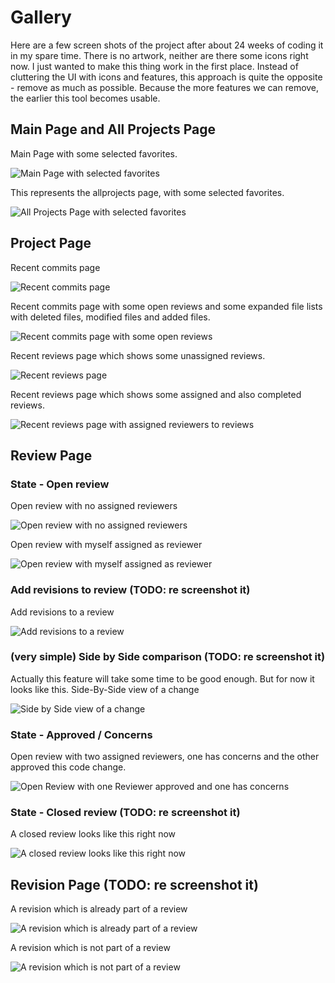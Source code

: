 # Gallery

Here are a few screen shots of the project after about 24 weeks of coding it in my spare time. There is no artwork, 
neither are there some icons right now. I just wanted to make this thing work in the first place. Instead of 
cluttering the UI with icons and features, this approach is quite the opposite - remove as much as possible.
Because the more features we can remove, the earlier this tool becomes usable.

## Main Page and All Projects Page

Main Page with some selected favorites. 

![Main Page with selected favorites](screen_main_page_100p.png)

This represents the allprojects page, with some selected favorites.

![All Projects Page with selected favorites](screen_all_projects_with_favorites_100p.png)

## Project Page

Recent commits page

![Recent commits page](screen_project_recent_commits_page_100p.png)

Recent commits page with some open reviews and some expanded file lists with deleted files, modified files and added files.

![Recent commits page with some open reviews](screen_project_recent_commits_page_with_open_reviews_100p.png)

Recent reviews page which shows some unassigned reviews.

![Recent reviews page](screen_project_recent_reviews_page_100p.png)

Recent reviews page which shows some assigned and also completed reviews.

![Recent reviews page with assigned reviewers to reviews](screen_project_recent_reviews_page_assigned_reviews_100p.png)

## Review Page

### State - Open review

Open review with no assigned reviewers

![Open review with no assigned reviewers](screen_review_open_no_reviewers_100p.png)

Open review with myself assigned as reviewer

![Open review with myself assigned as reviewer](screen_review_open_myself_reviewer_100p.png)

### Add revisions to review (TODO: re screenshot it)

Add revisions to a review

![Add revisions to a review](screen_review_add_revisions_60p.png)

### (very simple) Side by Side comparison (TODO: re screenshot it)

Actually this feature will take some time to be good enough. But for now it looks like this. Side-By-Side view of a change

![Side by Side view of a change](screen_review_side_by_side_60p.png)

### State - Approved / Concerns

Open review with two assigned reviewers, one has concerns and the other approved this code change.

![Open Review with one Reviewer approved and one has concerns](screen_review_open_approvd_concerns_100p.png)

### State - Closed review (TODO: re screenshot it)

A closed review looks like this right now

![A closed review looks like this right now](screen_review_approved_closed_60p.png)

## Revision Page (TODO: re screenshot it)

A revision which is already part of a review

![A revision which is already part of a review](screen_revision_page_revision_part_of_review_60p.png)

A revision which is not part of a review

![A revision which is not part of a review](screen_revision_page_revision_not_part_of_a_review_60p.png)